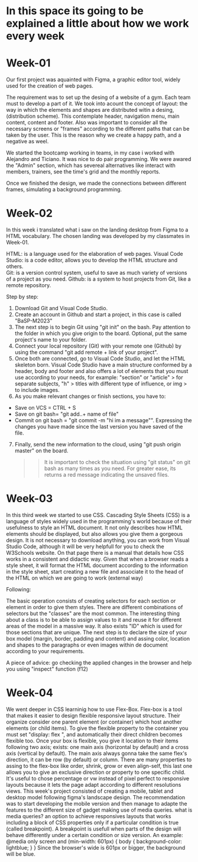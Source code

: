 # In this space its going to be explained a little about how we work every week

# Week-01

Our first project was aquainted with Figma, a graphic editor tool, widely used for the creation of web pages.

The requirement was to set up the desing of a website of a gym. Each team must to develop a part of it.
We took into acount the concept of layout: the way in which the elements and shapes are distributed witin a desing, (distribution scheme). This contemplate header, navigation menu, main content, content and footer.
Also was important to consider all the necessary screens or "frames" according to the different paths that can be taken by the user. This is the reason why we create a happy path, and a negative as weel.

We started the bootcamp working in teams, in my case i worked with Alejandro and Ticiano. It was nice to do pair programming. We were awared the "Admin" section, which has severeal alternatives like interact with members, trainers, see the time's grid and the monthly reports.

Once we finished the design, we made the connections between different frames, simulating a background programming.

# Week-02

In this week i translated what i saw on the landing desktop from Figma to a HTML vocabulary. The chosen landing was developed by my classmates in Week-01.

HTML: is a language used for the elaboration of web pages.
Visual Code Studio: is a code editor, allows you to develop the HTML structure and others.  
Git: is a version control system, useful to save as much variety of versions of a project as you need.
Github: is a system to host projects from Git, like a remote repository.

Step by step:

1. Download Git and Visual Code Studio.
2. Create an account in Github and start a project, in this case is called "BaSP-M2023"
3. The next step is to begin Git using "git init" on the bash. Pay attention to the folder in which you give origin to the board. Optional, put the same project's name to your folder.
4. Connect your local repository (Git) with your remote one (Github) by using the command "git add remote + link of your project".
5. Once both are connected, go to Visual Code Studio, and let the HTML skeleton born.
   Visual Code Studio have a main structure conformed by a header, body and footer and also offers a lot of elements that you must use according to your needs, for example: "section" or "article" > for separate subjects, "h" > titles with different type of influence, or img > to include images.
6. As you make relevant changes or finish sections, you have to:

- Save on VCS = CTRL + S
- Save on git bash= "git add..+ name of file"
- Commit on git bash = "git commit -m "hi im a message"". Expressing the changes you have made since the last version you have saved of the file.

7. Finally, send the new information to the cloud, using "git push origin master" on the board.
   > > It is important to check the situation using "git status" on git bash as many times as you need. For greater ease, its returns a red message indicating the unsaved files.

# Week-03

In this third week we started to use CSS.
Cascading Style Sheets (CSS) is a language of styles widely used in the programming's world because of their usefulness to style an HTML document. It not only describes how HTML elements should be displayed, but also allows you give them a gorgeous design.
It is not necessary to download anything, you can work from Visual Studio Code, although it will be very helpfull for you to check the W3Schools website. On that page there is a manual that details how CSS works in a consistent and didactic way.
Given that when a browser reads a style sheet, it will format the HTML document according to the information in the style sheet, start creating a new file and associate it to the head of the HTML on which we are going to work (external way)

Following: <link rel="stylesheet" href="mystyle.css">

The basic operation consists of creating selectors for each section or element in order to give them styles. There are different combinations of selectors but the "classes" are the most common. The interesting thing about a class is to be able to assign values to it and reuse it for different areas of the model in a massive way. It also exists "ID" which is used for those sections that are unique.
The next step is to declare the size of your box model (margin, border, padding and content) and assing color, location and shapes to the paragraphs or even images within de document according to your requirements.

A piece of advice: go checking the applied changes in the browser and help you using "inspect" function (f12)

# Week-04

We went deeper in CSS learninig how to use Flex-Box. Flex-box is a tool that makes it easier to design flexible responsive layout structure.
Their organize consider one parent element (or container) which host another elements (or child items). To give the flexible property to the container you must set "display: flex ", and automatically their direct children becomes flexible too.
Once your box is flexible, you give it location to their items following two axis; exists: one main axis (horizontal by default) and a cross axis (vertical by default). The main axis always gonna take the same flex's direction, it can be row (by default) or column.
There are many properties to assing to the flex-box like order, shrink, grow or even align-self, this last one allows you to give an exclusive direction or property to one specific child.
It's useful to chose percentage or vw instead of pixel perfect to responsive layouts because it lets the page adapt according to different resolutions views.
This week's project consisted of creating a mobile, tablet and desktop model following figma's landscape design. The recommendation was to start developing the mobile version and then manage to adapte the features to the different size of gadget making use of media queries.
what is media queries? an option to achieve responsives layouts that works including a block of CSS properties only if a particular condition is true (called breakpoint). A breakpoint is usefull when parts of the design will behave differently under a certain condition or size version.
An example:
@media only screen and (min-width: 601px) {
body {
background-color: lightblue;
}
}
Since the browser's wide is 601px or bigger, the background will be blue.
